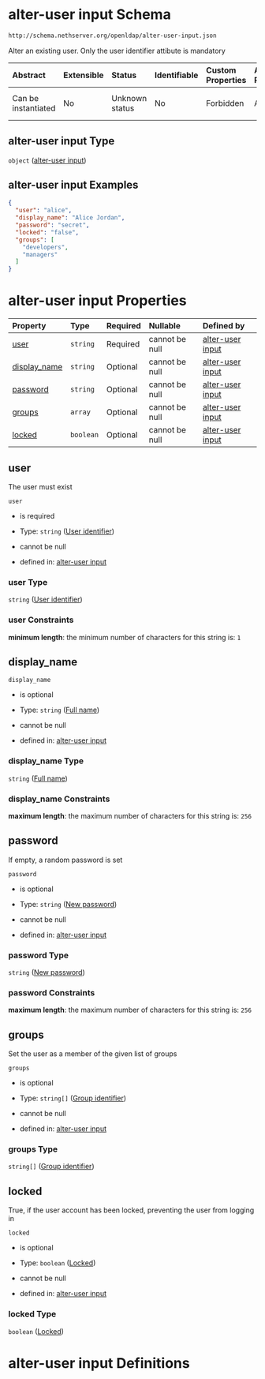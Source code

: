 # alter-user input Schema

```txt
http://schema.nethserver.org/openldap/alter-user-input.json
```

Alter an existing user. Only the user identifier attibute is mandatory

| Abstract            | Extensible | Status         | Identifiable | Custom Properties | Additional Properties | Access Restrictions | Defined In                                                                     |
| :------------------ | :--------- | :------------- | :----------- | :---------------- | :-------------------- | :------------------ | :----------------------------------------------------------------------------- |
| Can be instantiated | No         | Unknown status | No           | Forbidden         | Allowed               | none                | [alter-user-input.json](openldap/alter-user-input.json "open original schema") |

## alter-user input Type

`object` ([alter-user input](alter-user-input.md))

## alter-user input Examples

```json
{
  "user": "alice",
  "display_name": "Alice Jordan",
  "password": "secret",
  "locked": "false",
  "groups": [
    "developers",
    "managers"
  ]
}
```

# alter-user input Properties

| Property                       | Type      | Required | Nullable       | Defined by                                                                                                                                           |
| :----------------------------- | :-------- | :------- | :------------- | :--------------------------------------------------------------------------------------------------------------------------------------------------- |
| [user](#user)                  | `string`  | Required | cannot be null | [alter-user input](alter-user-input-properties-user-identifier.md "http://schema.nethserver.org/openldap/alter-user-input.json#/properties/user")    |
| [display\_name](#display_name) | `string`  | Optional | cannot be null | [alter-user input](alter-user-input-properties-full-name.md "http://schema.nethserver.org/openldap/alter-user-input.json#/properties/display_name")  |
| [password](#password)          | `string`  | Optional | cannot be null | [alter-user input](alter-user-input-properties-new-password.md "http://schema.nethserver.org/openldap/alter-user-input.json#/properties/password")   |
| [groups](#groups)              | `array`   | Optional | cannot be null | [alter-user input](alter-user-input-properties-group-membership.md "http://schema.nethserver.org/openldap/alter-user-input.json#/properties/groups") |
| [locked](#locked)              | `boolean` | Optional | cannot be null | [alter-user input](alter-user-input-properties-locked.md "http://schema.nethserver.org/openldap/alter-user-input.json#/properties/locked")           |

## user

The user must exist

`user`

* is required

* Type: `string` ([User identifier](alter-user-input-properties-user-identifier.md))

* cannot be null

* defined in: [alter-user input](alter-user-input-properties-user-identifier.md "http://schema.nethserver.org/openldap/alter-user-input.json#/properties/user")

### user Type

`string` ([User identifier](alter-user-input-properties-user-identifier.md))

### user Constraints

**minimum length**: the minimum number of characters for this string is: `1`

## display\_name



`display_name`

* is optional

* Type: `string` ([Full name](alter-user-input-properties-full-name.md))

* cannot be null

* defined in: [alter-user input](alter-user-input-properties-full-name.md "http://schema.nethserver.org/openldap/alter-user-input.json#/properties/display_name")

### display\_name Type

`string` ([Full name](alter-user-input-properties-full-name.md))

### display\_name Constraints

**maximum length**: the maximum number of characters for this string is: `256`

## password

If empty, a random password is set

`password`

* is optional

* Type: `string` ([New password](alter-user-input-properties-new-password.md))

* cannot be null

* defined in: [alter-user input](alter-user-input-properties-new-password.md "http://schema.nethserver.org/openldap/alter-user-input.json#/properties/password")

### password Type

`string` ([New password](alter-user-input-properties-new-password.md))

### password Constraints

**maximum length**: the maximum number of characters for this string is: `256`

## groups

Set the user as a member of the given list of groups

`groups`

* is optional

* Type: `string[]` ([Group identifier](alter-user-input-properties-group-membership-group-identifier.md))

* cannot be null

* defined in: [alter-user input](alter-user-input-properties-group-membership.md "http://schema.nethserver.org/openldap/alter-user-input.json#/properties/groups")

### groups Type

`string[]` ([Group identifier](alter-user-input-properties-group-membership-group-identifier.md))

## locked

True, if the user account has been locked, preventing the user from logging in

`locked`

* is optional

* Type: `boolean` ([Locked](alter-user-input-properties-locked.md))

* cannot be null

* defined in: [alter-user input](alter-user-input-properties-locked.md "http://schema.nethserver.org/openldap/alter-user-input.json#/properties/locked")

### locked Type

`boolean` ([Locked](alter-user-input-properties-locked.md))

# alter-user input Definitions

